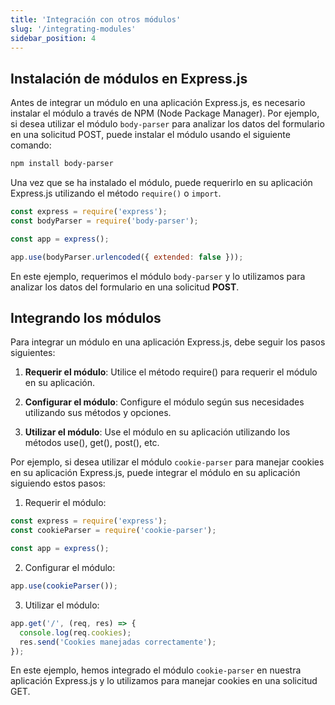 ```yaml
---
title: 'Integración con otros módulos'
slug: '/integrating-modules'
sidebar_position: 4
---
```


## Instalación de módulos en Express.js

Antes de integrar un módulo en una aplicación Express.js, es necesario instalar el módulo a través de NPM (Node Package Manager). Por ejemplo, si desea utilizar el módulo `body-parser` para analizar los datos del formulario en una solicitud POST, puede instalar el módulo usando el siguiente comando:

```bash
npm install body-parser
```

Una vez que se ha instalado el módulo, puede requerirlo en su aplicación Express.js utilizando el método `require()` o `import`.

```js
const express = require('express');
const bodyParser = require('body-parser');

const app = express();

app.use(bodyParser.urlencoded({ extended: false }));
```

En este ejemplo, requerimos el módulo `body-parser` y lo utilizamos para analizar los datos del formulario en una solicitud **POST**.

## Integrando los módulos

Para integrar un módulo en una aplicación Express.js, debe seguir los pasos siguientes:

1. **Requerir el módulo**: Utilice el método require() para requerir el módulo en su aplicación.

2. **Configurar el módulo**: Configure el módulo según sus necesidades utilizando sus métodos y opciones.

3. **Utilizar el módulo**: Use el módulo en su aplicación utilizando los métodos use(), get(), post(), etc.

Por ejemplo, si desea utilizar el módulo `cookie-parser` para manejar cookies en su aplicación Express.js, puede integrar el módulo en su aplicación siguiendo estos pasos:

1. Requerir el módulo:

```js
const express = require('express');
const cookieParser = require('cookie-parser');

const app = express();
```

2. Configurar el módulo:

```js
app.use(cookieParser());
```

3. Utilizar el módulo:

```js
app.get('/', (req, res) => {
  console.log(req.cookies);
  res.send('Cookies manejadas correctamente');
});
```

En este ejemplo, hemos integrado el módulo `cookie-parser` en nuestra aplicación Express.js y lo utilizamos para manejar cookies en una solicitud GET.
